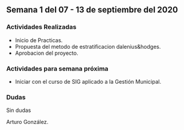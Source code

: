 ## Semana 1 del 07 - 13 de septiembre del 2020

### Actividades Realizadas

- Inicio de Practicas.
- Propuesta del metodo de estratificacion dalenius&hodges.
- Aprobacion del proyecto. 

### Actividades para semana próxima

* Iniciar con el curso de SIG aplicado a la Gestión Municipal.

### Dudas
Sin dudas

Arturo González.
